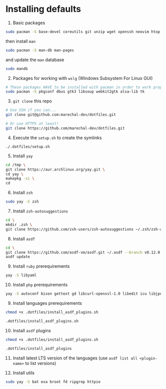 # Installing defaults

1. Basic packages

```sh
sudo pacman -S base-devel coreutils git unzip wget openssh neovim htop the_silver_searcher lazygit github-cli
```

then install `man`

```sh
sudo pacman -S man-db man-pages
```

and update the `man` database

```sh
sudo mandb
```

2. Packages for working with `wslg` (Windows Subsystem For Linux GUI)

```sh
# These packages HAVE to be installed with pacman in order to work properly!
sudo pacman -S pkgconf dbus gtk3 libsoup webkit2gtk alsa-lib tk
```

3. `git clone` this repo

```sh
# Use SSH if you can...
git clone git@github.com:marechal-dev/dotfiles.git

# Or use HTTPS at least!
git clone https://github.com/marechal-dev/dotfiles.git
```

4. Execute the `setup.sh` to create the symlinks

```
./.dotfiles/setup.sh
```

5. Install `yay`

```sh
cd /tmp \
git clone https://aur.archlinux.org/yay.git \
cd yay \
makepkg -si \
cd
```

6. Install `zsh`

```sh
sudo yay -S zsh
```

7. Install `zsh-autosuggestions`

```sh
cd \
mkdir .zsh \
git clone https://github.com/zsh-users/zsh-autosuggestions ~/.zsh/zsh-autosuggestions
```

8. Install `asdf`

```sh
cd \
git clone https://github.com/asdf-vm/asdf.git ~/.asdf --branch v0.12.0 \
asdf update
```

9. Install `ruby` prerequirements

```sh
yay -S libyaml
```

10. Install `php` prerequirements

```sh
yay -S autoconf bison gettext gd libcurl-openssl-1.0 libedit icu libjpeg-turbo libmysqlclient libogg oniguruma libpng postgresql-libs readline sqlite openssl libxml2 libzip re2c zlib freetype2 automake krb5 libiconv
```

9. Install languages prerequirements

```sh
chmod +x .dotfiles/install_asdf_plugins.sh
```

```sh
.dotfiles/install_asdf_plugins.sh
```

10. Install `asdf` plugins

```sh
chmod +x .dotfiles/install_asdf_plugins.sh
```

```sh
.dotfiles/install_asdf_plugins
```

11. Install latest LTS version of the languages (use `asdf list all <plugin-name>` to list versions)

12. Install utils

```sh
sudo yay -S bat exa broot fd ripgrep httpie
```
